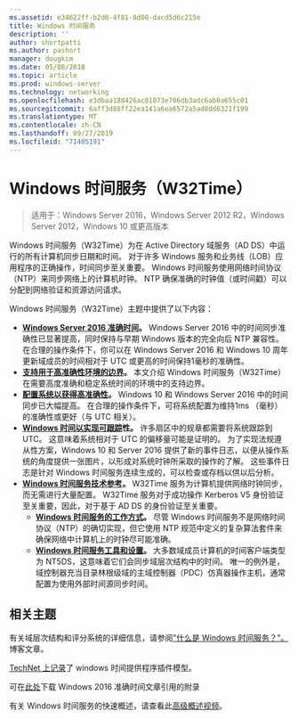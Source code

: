 ```yaml
---
ms.assetid: e34622ff-b2d0-4f81-8d00-dacd5d6c215e
title: Windows 时间服务
description: ''
author: shortpatti
ms.author: pashort
manager: dougkim
ms.date: 05/08/2018
ms.topic: article
ms.prod: windows-server
ms.technology: networking
ms.openlocfilehash: e3dbaa188426ac81073e706db3adc6ab0a655c01
ms.sourcegitcommit: 6aff3d88ff22ea141a6ea6572a5ad8dd6321f199
ms.translationtype: MT
ms.contentlocale: zh-CN
ms.lasthandoff: 09/27/2019
ms.locfileid: "71405191"
---
```

# <a name="windows-time-service-w32time"></a>Windows 时间服务（W32Time）

>适用于：Windows Server 2016，Windows Server 2012 R2，Windows Server 2012，Windows 10 或更高版本

Windows 时间服务（W32Time）为在 Active Directory 域服务（AD DS）中运行的所有计算机同步日期和时间。 对于许多 Windows 服务和业务线（LOB）应用程序的正确操作，时间同步至关重要。 Windows 时间服务使用网络时间协议（NTP）来同步网络上的计算机时钟。 NTP 确保准确的时钟值（或时间戳）可以分配到网络验证和资源访问请求。

Windows 时间服务（W32Time）主题中提供了以下内容：
- **[Windows Server 2016 准确时间](accurate-time.md)。** Windows Server 2016 中的时间同步准确性已显著提高，同时保持与早期 Windows 版本的完全向后 NTP 兼容性。 在合理的操作条件下，你可以在 Windows Server 2016 和 Windows 10 周年更新域成员的时间相对于 UTC 或更高的时间保持1毫秒的准确性。
- **[支持用于高准确性环境的边界](support-boundary.md)。** 本文介绍 Windows 时间服务（W32Time）在需要高度准确和稳定系统时间的环境中的支持边界。
- **[配置系统以获得高准确性](configuring-systems-for-high-accuracy.md)。** Windows 10 和 Windows Server 2016 中的时间同步已大幅提高。  在合理的操作条件下，可将系统配置为维持1ms （毫秒）的准确性或更好（与 UTC 相关）。
- **[Windows 时间以实现可跟踪](windows-time-for-traceability.md)性。** 许多扇区中的规章都需要将系统跟踪到 UTC。  这意味着系统相对于 UTC 的偏移量可能是证明的。  为了实现法规遵从性方案，Windows 10 和 Server 2016 提供了新的事件日志，以便从操作系统的角度提供一张图片，以形成对系统时钟所采取的操作的了解。  这些事件日志是针对 Windows 时间服务连续生成的，可以检查或存档以供以后分析。
- **[Windows 时间服务技术参考](windows-time-service-tech-ref.md)。** W32Time 服务为计算机提供网络时钟同步，而无需进行大量配置。 W32Time 服务对于成功操作 Kerberos V5 身份验证至关重要，因此，对于基于 AD DS 的身份验证至关重要。
    - **[Windows 时间服务的工作方式](How-the-Windows-Time-Service-Works.md)。** 尽管 Windows 时间服务不是网络时间协议（NTP）的确切实现，但它使用 NTP 规范中定义的复杂算法套件来确保网络中计算机上的时钟尽可能准确。
    - **[Windows 时间服务工具和设置](Windows-Time-Service-Tools-and-Settings.md)。** 大多数域成员计算机的时间客户端类型为 NT5DS，这意味着它们会同步域层次结构中的时间。 唯一的例外是，域控制器充当目录林根级域的主域控制器（PDC）仿真器操作主机，通常配置为使用外部时间源同步时间。


## <a name="related-topics"></a>相关主题
有关域层次结构和评分系统的详细信息，请参阅["什么是 Windows 时间服务？"。](https://blogs.msdn.microsoft.com/w32time/2007/07/07/what-is-windows-time-service/) 博客文章。

[TechNet 上记录](https://msdn.microsoft.com/library/windows/desktop/ms725475%28v=vs.85%29.aspx)了 windows 时间提供程序插件模型。

可在[此处](https://windocs.blob.core.windows.net/windocs/WindowsTimeSyncAccuracy_Addendum.pdf)下载 Windows 2016 准确时间文章引用的附录

有关 Windows 时间服务的快速概述，请查看此[高级概述视频](https://aka.ms/WS2016TimeVideo)。
